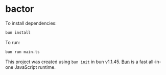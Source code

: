 # bactor

To install dependencies:

```bash
bun install
```

To run:

```bash
bun run main.ts
```

This project was created using `bun init` in bun v1.1.45. [Bun](https://bun.sh) is a fast all-in-one JavaScript runtime.
